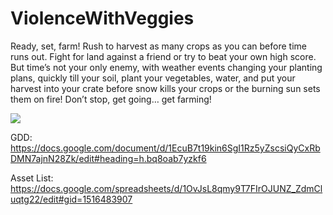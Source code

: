 # ViolenceWithVeggies
Ready, set, farm! Rush to harvest as many crops as you can before time runs out. Fight for land against a friend or try to beat your own high score. But time’s not your only enemy, with weather events changing your planting plans, quickly till your soil, plant your vegetables, water, and put your harvest into your crate before snow kills your crops or the burning sun sets them on fire! Don’t stop, get going… get farming!

![](https://github.com/ViolenceWithVeggies/ezgif.com-video-to-gif)

GDD:
https://docs.google.com/document/d/1EcuB7t19kin6SgI1Rz5yZscsiQyCxRbDMN7ajnN28Zk/edit#heading=h.bq8oab7yzkf6

Asset List:
https://docs.google.com/spreadsheets/d/1OvJsL8qmy9T7FIrOJUNZ_ZdmCluqtg22/edit#gid=1516483907
